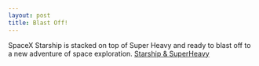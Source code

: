 ```yaml
---
layout: post
title: Blast Off!
---
```


SpaceX Starship is stacked on top of Super Heavy and ready to blast off to a new adventure of space exploration.
[Starship & SuperHeavy](https://cdn.arstechnica.net/wp-content/uploads/2023/04/Starship-OFT-800x450.jpg)



